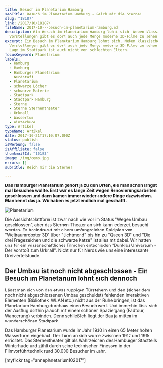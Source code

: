 ```yaml
---
title: Besuch im Planetarium Hamburg
seoTitle: Besuch im Planetarium Hamburg - Reich mir die Sterne!
slug: "18187"
link: /2017/10/18187/
fileName: 2017-10---besuch-im-planetarium-hamburg.md
description: Ein Besuch im Planetarium Hamburg lohnt sich. Neben klassischen
  Vorstellungen gibt es dort auch jede Menge moderne 3D-Filme zu sehen.
excerpt: Ein Besuch im Planetarium Hamburg lohnt sich. Neben klassischen
  Vorstellungen gibt es dort auch jede Menge moderne 3D-Filme zu sehen und die
  Lage im Stadtpark ist auch nicht von schlechten Eltern.
focusKeyword: Planetarium
labels:
  - Hamburg
  - Hamburg
  - Hamburger Planetarium
  - Nerdstuff
  - Planetarium
  - schwarze Löcher
  - schwarze Materie
  - Stadtpark
  - Stadtpark Hamburg
  - Sterne
  - Sterne Sternentheater
  - Urknall
  - Wassertum
  - Winterhude
type: Artikel
typeName: Artikel
date: 2017-10-21T17:10:07.000Z
status: publish
isWerbung: false
isAffiliate: false
thumbnailId: "18192"
image: /img/demo.jpg
errors: []
subTitle: Reich mir die Sterne!
  
---
```


**Das Hamburger Planetarium gehört ja zu den Orten, die man schon längst mal
besuchen wollte. Erst war es lange Zeit wegen Renovierungsarbeiten geschlossen
und dann kamen immer wieder andere Dinge dazwischen. Man kennt das ja. Wir haben
es jetzt endlich mal geschafft.**

![Planetarium](http://cardamonchai.com/wp-content/uploads/2017/10/37124998024_91afdcef60_k-300x400.jpg)

Die Aussichtsplattform ist zwar nach wie vor im Status "Wegen Umbau
geschlossen", aber das Sternen-Theater an sich kann jederzeit besucht werden. Es
beeindruckt mit einem umfangreichen Spielplan von "Weltraumroboter 3D" über
"Lichtmond" bis hin zu "Queen 3D" und "Die drei Fragezeichen und die schwarze
Katze" ist alles mit dabei. Wir hatten uns für ein wissenschaftliches Filmchen
entschieden "Dunkles Universum - Der Vorstoß zum Urknall". Nicht nur für Nerds
wie uns eine interessante Dreiviertelstunde.

## Der Umbau ist noch nicht abgeschlossen - Ein Besuch im Planetarium lohnt sich dennoch

Lässt man sich von den etwas ruppigen Türstehern und den (sicher dem noch nicht
abgeschlossenen Umbau geschuldet) fehlenden interaktiven Elementen (Bibliothek,
WLAN etc.) nicht aus der Ruhe bringen, ist das Planetarium Hamburg durchaus
einen Besuch wert. Und immerhin lässt sich der Ausflug dorthin ja auch mit einem
schönen Spaziergang (Radtour, Wanderung) verbinden. Denn schließlich liegt der
Bau ja mitten im wunderschönen Stadtpark.

Das Hamburger Planetarium wurde im Jahr 1930 in einen 65 Meter hohen Wasserturm
eingebaut. Der Turm an sich wurde zwischen 1912 und 1915 errichtet. Das
Sternentheater gilt als Wahrzeichen des Hamburger Stadtteils Winterhude und
zählt durch seine technischen Finessen in der Filmvorführtechnik rund 30.000
Besucher im Jahr.

[myflickr tag="anneplanetarium102017"]

  